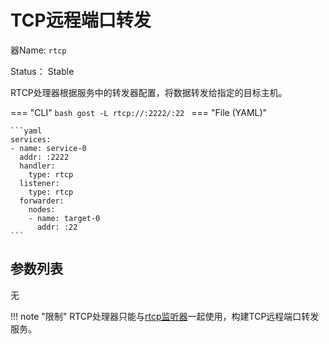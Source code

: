 # TCP远程端口转发

器Name: `rtcp`

Status： Stable

RTCP处理器根据服务中的转发器配置，将数据转发给指定的目标主机。

=== "CLI"
	```bash
	gost -L rtcp://:2222/:22
	```
=== "File (YAML)"

    ```yaml
	services:
	- name: service-0
	  addr: :2222
	  handler:
		type: rtcp
	  listener:
		type: rtcp
	  forwarder:
	    nodes:
		- name: target-0
		  addr: :22
	```

## 参数列表

无

!!! note "限制"
    RTCP处理器只能与[rtcp监听器](/reference/listeners/rtcp/)一起使用，构建TCP远程端口转发服务。


